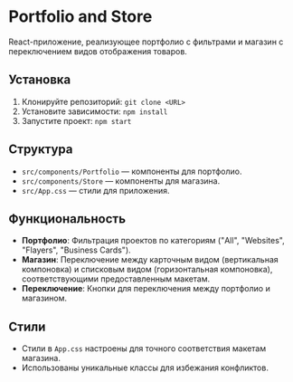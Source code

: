 # Portfolio and Store

React-приложение, реализующее портфолио с фильтрами и магазин с переключением видов отображения товаров.

## Установка
1. Клонируйте репозиторий: `git clone <URL>`
2. Установите зависимости: `npm install`
3. Запустите проект: `npm start`

## Структура
- `src/components/Portfolio` — компоненты для портфолио.
- `src/components/Store` — компоненты для магазина.
- `src/App.css` — стили для приложения.

## Функциональность
- **Портфолио**: Фильтрация проектов по категориям ("All", "Websites", "Flayers", "Business Cards").
- **Магазин**: Переключение между карточным видом (вертикальная компоновка) и списковым видом (горизонтальная компоновка), соответствующими предоставленным макетам.
- **Переключение**: Кнопки для переключения между портфолио и магазином.

## Стили
- Стили в `App.css` настроены для точного соответствия макетам магазина.
- Использованы уникальные классы для избежания конфликтов.